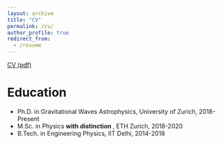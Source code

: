 ```yaml
---
layout: archive
title: "CV"
permalink: /cv/
author_profile: true
redirect_from:
  - /resume
---
```


<a href="master/_pages/MuditGarg_CV.pdf">CV (pdf)</a>

Education
======
* Ph.D. in Gravitational Waves Astrophysics, University of Zurich, 2018-Present
* M.Sc. in Physics <b> with distinction </b>, ETH Zurich, 2018-2020
* B.Tech. in Engineering Physics, IIT Delhi, 2014-2018
